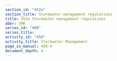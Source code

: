 ```yaml
---
section_id: "452a"
section_title: Stormwater management regulations
title: 452a Stormwater management regulations
abbr: SMR
series_id: "400"
series_title: 
activity_id: "450"
activity_title: Stormwater Management
page_in_manual: 450-4
document_depth: 4
---
```

